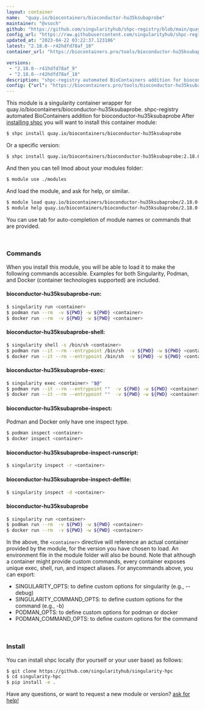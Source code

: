 ```yaml
---
layout: container
name:  "quay.io/biocontainers/bioconductor-hu35ksubaprobe"
maintainer: "@vsoch"
github: "https://github.com/singularityhub/shpc-registry/blob/main/quay.io/biocontainers/bioconductor-hu35ksubaprobe/container.yaml"
config_url: "https://raw.githubusercontent.com/singularityhub/shpc-registry/main/quay.io/biocontainers/bioconductor-hu35ksubaprobe/container.yaml"
updated_at: "2023-04-22 03:22:37.123106"
latest: "2.18.0--r42hdfd78af_10"
container_url: "https://biocontainers.pro/tools/bioconductor-hu35ksubaprobe"

versions:
 - "2.18.0--r41hdfd78af_9"
 - "2.18.0--r42hdfd78af_10"
description: "shpc-registry automated BioContainers addition for bioconductor-hu35ksubaprobe"
config: {"url": "https://biocontainers.pro/tools/bioconductor-hu35ksubaprobe", "maintainer": "@vsoch", "description": "shpc-registry automated BioContainers addition for bioconductor-hu35ksubaprobe", "latest": {"2.18.0--r42hdfd78af_10": "sha256:575cf71e6209bd79dceb84124c50768b664db113d3fde062a39adc6c63366e3f"}, "tags": {"2.18.0--r41hdfd78af_9": "sha256:05ecefee5fbcd65517305d3144c71ac2cc78139c3af578bedd76ee40016bb0c2", "2.18.0--r42hdfd78af_10": "sha256:575cf71e6209bd79dceb84124c50768b664db113d3fde062a39adc6c63366e3f"}, "docker": "quay.io/biocontainers/bioconductor-hu35ksubaprobe"}
---
```


This module is a singularity container wrapper for quay.io/biocontainers/bioconductor-hu35ksubaprobe.
shpc-registry automated BioContainers addition for bioconductor-hu35ksubaprobe
After [installing shpc](#install) you will want to install this container module:


```bash
$ shpc install quay.io/biocontainers/bioconductor-hu35ksubaprobe
```

Or a specific version:

```bash
$ shpc install quay.io/biocontainers/bioconductor-hu35ksubaprobe:2.18.0--r42hdfd78af_10
```

And then you can tell lmod about your modules folder:

```bash
$ module use ./modules
```

And load the module, and ask for help, or similar.

```bash
$ module load quay.io/biocontainers/bioconductor-hu35ksubaprobe/2.18.0--r42hdfd78af_10
$ module help quay.io/biocontainers/bioconductor-hu35ksubaprobe/2.18.0--r42hdfd78af_10
```

You can use tab for auto-completion of module names or commands that are provided.

<br>

### Commands

When you install this module, you will be able to load it to make the following commands accessible.
Examples for both Singularity, Podman, and Docker (container technologies supported) are included.

#### bioconductor-hu35ksubaprobe-run:

```bash
$ singularity run <container>
$ podman run --rm  -v ${PWD} -w ${PWD} <container>
$ docker run --rm  -v ${PWD} -w ${PWD} <container>
```

#### bioconductor-hu35ksubaprobe-shell:

```bash
$ singularity shell -s /bin/sh <container>
$ podman run --it --rm --entrypoint /bin/sh  -v ${PWD} -w ${PWD} <container>
$ docker run --it --rm --entrypoint /bin/sh  -v ${PWD} -w ${PWD} <container>
```

#### bioconductor-hu35ksubaprobe-exec:

```bash
$ singularity exec <container> "$@"
$ podman run --it --rm --entrypoint ""  -v ${PWD} -w ${PWD} <container> "$@"
$ docker run --it --rm --entrypoint ""  -v ${PWD} -w ${PWD} <container> "$@"
```

#### bioconductor-hu35ksubaprobe-inspect:

Podman and Docker only have one inspect type.

```bash
$ podman inspect <container>
$ docker inspect <container>
```

#### bioconductor-hu35ksubaprobe-inspect-runscript:

```bash
$ singularity inspect -r <container>
```

#### bioconductor-hu35ksubaprobe-inspect-deffile:

```bash
$ singularity inspect -d <container>
```



#### bioconductor-hu35ksubaprobe

```bash
$ singularity run <container>
$ podman run --rm  -v ${PWD} -w ${PWD} <container>
$ docker run --rm  -v ${PWD} -w ${PWD} <container>
```


In the above, the `<container>` directive will reference an actual container provided
by the module, for the version you have chosen to load. An environment file in the
module folder will also be bound. Note that although a container
might provide custom commands, every container exposes unique exec, shell, run, and
inspect aliases. For anycommands above, you can export:

 - SINGULARITY_OPTS: to define custom options for singularity (e.g., --debug)
 - SINGULARITY_COMMAND_OPTS: to define custom options for the command (e.g., -b)
 - PODMAN_OPTS: to define custom options for podman or docker
 - PODMAN_COMMAND_OPTS: to define custom options for the command

<br>

### Install

You can install shpc locally (for yourself or your user base) as follows:

```bash
$ git clone https://github.com/singularityhub/singularity-hpc
$ cd singularity-hpc
$ pip install -e .
```

Have any questions, or want to request a new module or version? [ask for help!](https://github.com/singularityhub/singularity-hpc/issues)